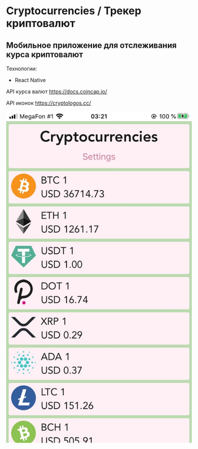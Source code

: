 # Cryptocurrencies / Трекер криптовалют
## Мобильное приложение для отслеживания курса криптовалют
Технологии:
* React Native

API курса валют https://docs.coincap.io/

API иконок https://cryptologos.cc/

![img](/assets/main.jpg)
